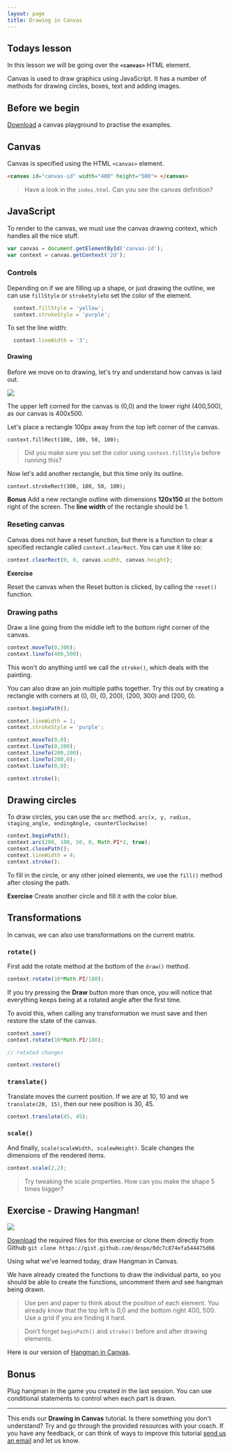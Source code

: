```yaml
---
layout: page
title: Drawing in Canvas
---
```


## Todays lesson

In this lesson we will be going over the **`<canvas>`** HTML element.

Canvas is used to draw graphics using JavaScript. It has a number of methods for drawing circles, boxes, text and adding images.

## Before we begin

[Download](https://gist.github.com/despo/e4770ca5afeaf70c23bc/download) a canvas playground to practise the examples.

## Canvas

Canvas is specified using the HTML `<canvas>` element.

```html
<canvas id="canvas-id" width="400" height="500"> </canvas>
```

> Have a look in the `index.html`. Can you see the canvas definition?

## JavaScript

To render to the canvas, we must use the canvas drawing context, which handles all the nice stuff.

```js
var canvas = document.getElementById('canvas-id');
var context = canvas.getContext('2d');
```

### Controls

Depending on if we are filling up a shape, or just drawing the outline, we can use `fillStyle` or `strokeStyle`to set the color of the element.

```js
  context.fillStyle = 'yellow';
  context.strokeStyle = 'purple';
```

To set the line width:

```js
  context.lineWidth = '3';
```

#### Drawing

Before we move on to drawing, let's try and understand how canvas is laid out.

![](assets/images/canvas.png)

The upper left corned for the canvas is (0,0) and the lower right (400,500), as our canvas is 400x500.

Let's place a rectangle 100px away from the top left corner of the canvas.

```
context.fillRect(100, 100, 50, 100);
```
> Did you make sure you set the color using `context.fillStyle` before running this?

Now let's add another rectangle, but this time only its outline.

```
context.strokeRect(300, 100, 50, 100);
```

**Bonus** Add a new rectangle outline with dimensions **120x150** at the bottom right of the screen. The **line width** of the rectangle should be 1.

### Reseting canvas

Canvas does not have a reset function, but there is a function to clear a specified rectangle called `context.clearRect`. You can use it like so:

```javascript
context.clearRect(0, 0, canvas.width, canvas.height);
```

**Exercise**

Reset the canvas when the Reset button is clicked, by calling the `reset()` function.

### Drawing paths

Draw a line going from the middle left to the bottom right corner of the canvas.

```javascript
context.moveTo(0,300);
context.lineTo(400,500);
```

This won't do anything until we call the `stroke()`, which deals with the painting.

You can also draw an join multiple paths together. Try this out by creating a rectangle with corners at (0, 0), (0, 200), (200, 300) and (200, 0).

```javascript
context.beginPath();

context.lineWidth = 1;
context.strokeStyle = 'purple';

context.moveTo(0,0);
context.lineTo(0,200);
context.lineTo(200,200);
context.lineTo(200,0);
context.lineTo(0,0);

context.stroke();
```

## Drawing circles

To draw circles, you can use the `arc` method. `arc(x, y, radius, staging_angle, endingAngle, counterClockwise)`

```javascript
context.beginPath();
context.arc(200, 100, 50, 0, Math.PI*2, true);
context.closePath();
context.lineWidth = 4;
context.stroke();
```

To fill in the circle, or any other joined elements, we use the `fill()` method after closing the path.

**Exercise** Create another circle and fill it with the color blue.

## Transformations

In canvas, we can also use transformations on the current matrix.

### `rotate()`

First add the rotate method at the bottom of the `draw()` method.

```javascript
context.rotate(10*Math.PI/180);
```
If you try pressing the **Draw** button more than once, you will notice that everything keeps being at a rotated angle after the first time.

To avoid this, when calling any transformation we must save and then restore the state of the canvas.

```javascript
context.save()
context.rotate(10*Math.PI/180);

// rotated changes

context.restore()
```

### `translate()`

Translate moves the current position. If we are at 10, 10 and we `translate(20, 15)`, then our new position is 30, 45.

```javascript
context.translate(45, 45);
```

### `scale()`

And finally, `scale(scaleWidth, scalewHeight)`. Scale changes the dimensions of the rendered items.


```javascript
context.scale(2,2);
```

> Try tweaking the scale properties. How can you make the shape 5 times bigger?

## Exercise - Drawing Hangman!

![](assets/images/canvas-hangman.png)

[Download](https://gist.github.com/despo/0dc7c874efa544475d66/download) the required files for this exercise or clone them directly from Github `git clone https://gist.github.com/despo/0dc7c874efa544475d66`

Using what we've learned today, draw Hangman in Canvas.

We have already created the functions to draw the individual parts, so you should be able to create the functions, uncomment them and see hangman being drawn.

> Use pen and paper to think about the position of each element. You already know that the top left is 0,0 and the bottom right 400, 500. Use a grid if you are finding it hard.


> Don't forget `beginPath()` and `stroke()` before and after drawing elements.

Here is our version of [Hangman in Canvas](../../examples/hangman-canvas/index.html).

## Bonus

Plug hangman in the game you created in the last session. You can use conditional statements to control when each part is drawn.


---
This ends our **Drawing in Canvas** tutorial. Is there something you don't understand? Try and go through the provided resources with your coach. If you have any feedback, or can think of ways to improve this tutorial [send us an email](mailto:feedback@codebar.io) and let us know.
